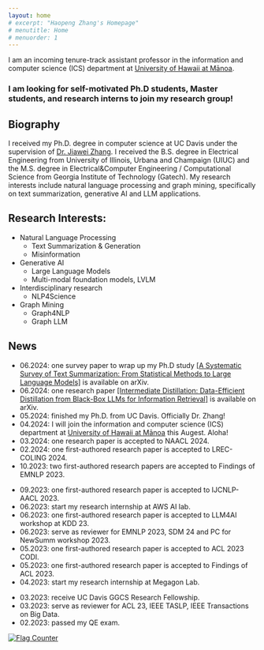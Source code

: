 ```yaml
---
layout: home
# excerpt: "Haopeng Zhang's Homepage"
# menutitle: Home
# menuorder: 1
---
```


I am an incoming tenure-track assistant professor in the information and computer science (ICS) department at <a href="https://www.ics.hawaii.edu/"><u>University of Hawaii at Mānoa</u></a>. 

### I am looking for self-motivated Ph.D students, Master students, and research interns to join my research group!


## Biography

I received my Ph.D. degree in computer science at UC Davis under the supervision of <a href="http://jiaweizhang.net/"><u>Dr. Jiawei Zhang</u></a>. I received the B.S. degree in Electrical Engineering from University of Illinois, Urbana and Champaign (UIUC) and the M.S. degree in Electrical&Computer Engineering / Computational Science from Georgia Institute of Technology (Gatech). My research interests include natural language processing and graph mining, specifically on text summarization, generative AI and LLM applications. 


## Research Interests:

- Natural Language Processing
	- Text Summarization & Generation
	- Misinformation
- Generative AI
	- Large Language Models
	- Multi-modal foundation models, LVLM
- Interdisciplinary research
	- NLP4Science
- Graph Mining
	- Graph4NLP
	- Graph LLM



## News

- 06.2024: one survey paper to wrap up my Ph.D study <a href = "https://arxiv.org/abs/2406.11289" target="_blank">[A Systematic Survey of Text Summarization: From Statistical Methods to Large Language Models]</a> is available on arXiv.
- 06.2024: one research paper <a href = "https://arxiv.org/abs/2406.11289" target="_blank">[Intermediate Distillation: Data-Efficient Distillation from Black-Box LLMs for Information Retrieval]</a> is available on arXiv.
- 05.2024: finished my Ph.D. from UC Davis. Officially Dr. Zhang!
- 04.2024: I will join the information and computer science (ICS) department at <a href="https://www.ics.hawaii.edu/"><u>University of Hawaii at Mānoa</u></a> this Augest. Aloha! 
- 03.2024: one research paper is accepted to NAACL 2024.
- 02.2024: one first-authored research paper is accepted to LREC-COLING 2024.
- 10.2023: two first-authored research papers are accepted to Findings of EMNLP 2023.
<!-- - 09.2023: serve as PC member for SDM 24. -->
- 09.2023: one first-authored research paper is accepted to IJCNLP-AACL 2023.
- 06.2023: start my research internship at AWS AI lab.
- 06.2023: one first-authored research paper is accepted to LLM4AI workshop at KDD 23.
- 06.2023: serve as reviewer for EMNLP 2023, SDM 24 and PC for NewSumm workshop 2023.
- 05.2023: one first-authored research paper is accepted to ACL 2023 CODI. 
- 05.2023: one first-authored research paper is accepted to Findings of ACL 2023.
- 04.2023: start my research internship at Megagon Lab.
<!-- - 04.2023: one research paper <a href = "https://arxiv.org/abs/2304.04193" target="_blank">[Extractive Summarization via ChatGPT for Faithful Summary Generation]</a> is available on arXiv. -->
- 03.2023: receive UC Davis GGCS Research Fellowship.
- 03.2023: serve as reviewer for ACL 23, IEEE TASLP, IEEE Transactions on Big Data.
- 02.2023: passed my QE exam.

<a href="https://info.flagcounter.com/pYGa"><img src="https://s11.flagcounter.com/count2/pYGa/bg_FFFFFF/txt_000000/border_CCCCCC/columns_8/maxflags_30/viewers_0/labels_0/pageviews_1/flags_0/percent_0/" alt="Flag Counter" border="0"></a>


